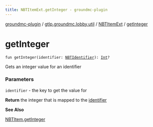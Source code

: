 ```yaml
---
title: NBTItemExt.getInteger - groundmc-plugin
---
```


[groundmc-plugin](../../index.html) / [gtlp.groundmc.lobby.util](../index.html) / [NBTItemExt](index.html) / [getInteger](.)

# getInteger

`fun getInteger(identifier: `[`NBTIdentifier`](../../gtlp.groundmc.lobby.enums/-n-b-t-identifier/index.html)`): `[`Int`](https://kotlinlang.org/api/latest/jvm/stdlib/kotlin/-int/index.html)`?`

Gets an integer value for an identifier

### Parameters

`identifier` - the key to get the value for

**Return**
the integer that is mapped to the [identifier](get-integer.html#gtlp.groundmc.lobby.util.NBTItemExt$getInteger(gtlp.groundmc.lobby.enums.NBTIdentifier)/identifier)

**See Also**

[NBTItem.getInteger](#)

